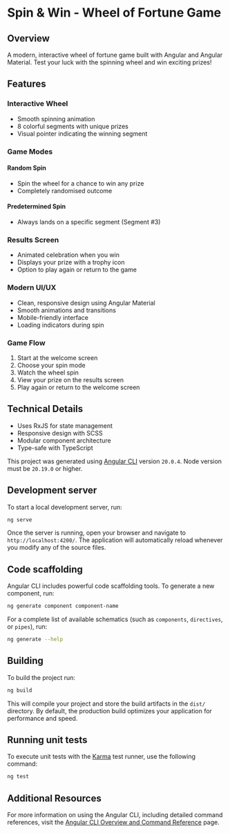 # Spin & Win - Wheel of Fortune Game

## Overview
A modern, interactive wheel of fortune game built with Angular and Angular Material. Test your luck with the spinning wheel and win exciting prizes!

## Features

### Interactive Wheel
- Smooth spinning animation
- 8 colorful segments with unique prizes
- Visual pointer indicating the winning segment

### Game Modes
#### Random Spin
- Spin the wheel for a chance to win any prize
- Completely randomised outcome

#### Predetermined Spin
- Always lands on a specific segment (Segment #3)

### Results Screen
- Animated celebration when you win
- Displays your prize with a trophy icon
- Option to play again or return to the game

### Modern UI/UX
- Clean, responsive design using Angular Material
- Smooth animations and transitions
- Mobile-friendly interface
- Loading indicators during spin

### Game Flow
1. Start at the welcome screen
2. Choose your spin mode
3. Watch the wheel spin
4. View your prize on the results screen
5. Play again or return to the welcome screen

## Technical Details
- Uses RxJS for state management
- Responsive design with SCSS
- Modular component architecture
- Type-safe with TypeScript

This project was generated using [Angular CLI](https://github.com/angular/angular-cli) version `20.0.4`. Node version must be `20.19.0` or higher.

## Development server

To start a local development server, run:

```bash
ng serve
```

Once the server is running, open your browser and navigate to `http://localhost:4200/`. The application will automatically reload whenever you modify any of the source files.

## Code scaffolding

Angular CLI includes powerful code scaffolding tools. To generate a new component, run:

```bash
ng generate component component-name
```

For a complete list of available schematics (such as `components`, `directives`, or `pipes`), run:

```bash
ng generate --help
```

## Building

To build the project run:

```bash
ng build
```

This will compile your project and store the build artifacts in the `dist/` directory. By default, the production build optimizes your application for performance and speed.

## Running unit tests

To execute unit tests with the [Karma](https://karma-runner.github.io) test runner, use the following command:

```bash
ng test
```
## Additional Resources

For more information on using the Angular CLI, including detailed command references, visit the [Angular CLI Overview and Command Reference](https://angular.dev/tools/cli) page.
